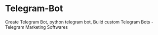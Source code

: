 # Telegram-Bot
Create Telegram Bot, python telegram bot, Build custom Telegram Bots - Telegram Marketing Softwares
